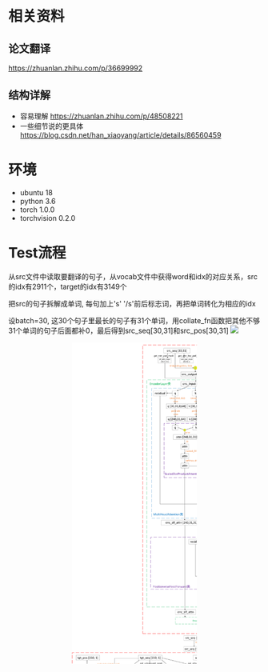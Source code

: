 # 相关资料
## 论文翻译 
https://zhuanlan.zhihu.com/p/36699992  
## 结构详解
- 容易理解 https://zhuanlan.zhihu.com/p/48508221
- 一些细节说的更具体 https://blog.csdn.net/han_xiaoyang/article/details/86560459

# 环境
- ubuntu 18
- python 3.6
- torch 1.0.0
- torchvision 0.2.0

# Test流程
从src文件中读取要翻译的句子，从vocab文件中获得word和idx的对应关系，src的idx有2911个，target的idx有3149个

把src的句子拆解成单词, 每句加上's' '/s'前后标志词，再把单词转化为相应的idx

设batch=30, 这30个句子里最长的句子有31个单词，用collate_fn函数把其他不够31个单词的句子后面都补0，最后得到src_seq[30,31]和src_pos[30,31]
![](transformer.jpg)

<p align="center">
<img src="transformer.pdf" width="250">
</p>
